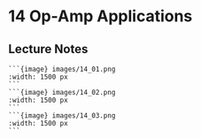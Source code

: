 # 14 Op-Amp Applications

## Lecture Notes

````{div} full-width
```{image} images/14_01.png
:width: 1500 px
```
```{image} images/14_02.png
:width: 1500 px
```
```{image} images/14_03.png
:width: 1500 px
```
````